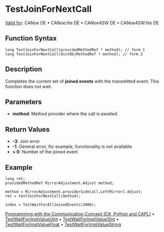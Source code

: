 # TestJoinForNextCall

[Valid for](../../../Shared/FeatureAvailability.md): CANoe DE • CANoe:lite DE • CANoe4SW DE • CANoe4SW:lite DE

## Function Syntax

```plaintext
long TestJoinForNextCall(providedMethodRef * method); // form 1
long TestJoinForNextCall(distObjMethodRef * method); // form 2
```

## Description

Completes the current set of **joined events** with the transmitted event. This function does not wait.

## Parameters

- **method**: Method provider where the call is awaited.

## Return Values

- **-3**: Join error
- **-1**: General error, for example, functionality is not available
- **> 0**: Number of the joined event

## Example

```plaintext
long ret;
providedMethodRef MirrorAdjustment.Adjust method;

method = MirrorAdjustment.providerSide[all,LeftMirror].Adjust;
ret = testJoinForNextCall(method);

index = TestWaitForAllJoinedEvents(2000);
```

[Programming with the Communication Concept (C#, Python and CAPL)](../../../CANoeCANalyzer/CommunicationConcept/Programming/CCP.md) • [TestWaitForImplValueUInt](CAPLfunctionTestWaitForImplValueUInt.md) • [TestWaitForImplValueSInt](CAPLfunctionTestWaitForImplValueSInt.md) • [TestWaitForImplValueFloat](CAPLfunctionTestWaitForImplValueFloat.md) • [TestWaitForImplValueString](CAPLfunctionTestWaitForImplValueString.md)
